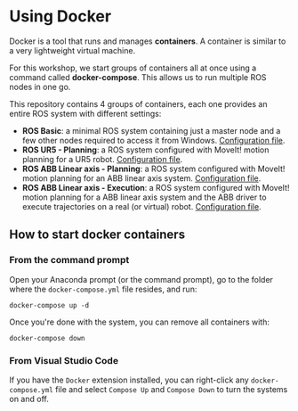 # Using Docker

Docker is a tool that runs and manages **containers**. A container is similar to a very lightweight virtual machine.

For this workshop, we start groups of containers all at once using a command called **docker-compose**. This allows us to run multiple ROS nodes in one go.

This repository contains 4 groups of containers, each one provides an entire ROS system with different settings:

* **ROS Basic**: a minimal ROS system containing just a master node and a few other nodes required to access it from Windows. [Configuration file](docker/ros-systems/ros-basic/docker-compose.yml).
* **ROS UR5 - Planning**: a ROS system configured with MoveIt! motion planning for a UR5 robot. [Configuration file](docker/ros-systems/ros-ur5/docker-compose.yml).
* **ROS ABB Linear axis - Planning**: a ROS system configured with MoveIt! motion planning for an ABB linear axis system. [Configuration file](docker/ros-systems/ros-abb-linear-axis/docker-compose.yml).
* **ROS ABB Linear axis - Execution**: a ROS system configured with MoveIt! motion planning for a ABB linear axis system and the ABB driver to execute trajectories on a real (or virtual) robot. [Configuration file](docker/ros-systems/ros-abb-linear-axis/docker-compose.yml).

## How to start docker containers

### From the command prompt

Open your Anaconda prompt (or the command prompt), go to the folder where the `docker-compose.yml` file resides, and run:

    docker-compose up -d

Once you're done with the system, you can remove all containers with:

    docker-compose down

### From Visual Studio Code

If you have the `Docker` extension installed, you can right-click any `docker-compose.yml` file and select `Compose Up` and `Compose Down` to turn the systems on and off.
